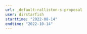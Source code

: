 ```yaml
---
url: _default:ralliston-s-proposal
user: dirstarfish
starttime: "2022-08-14"
endtime: "2022-10-14"
---
```

<reserve />